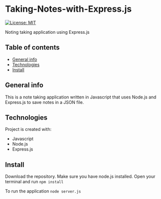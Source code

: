 # Taking-Notes-with-Express.js
[![License: MIT](https://img.shields.io/badge/License-MIT-yellow.svg)](https://opensource.org/licenses/MIT)


Noting taking application using Express.js
## Table of contents
* [General info](#general-info)
* [Technologies](#technologies)
* [Install](#install)

## General info
This is a note taking application written in Javascript that uses Node.js and Express.js to save notes in a JSON file.  
	
## Technologies
Project is created with:
* Javascript
* Node.js
* Express.js

## Install
Download the repository. Make sure you have node.js installed. Open your terminal and run
``` npm install ```

To run the application
``` node server.js ```